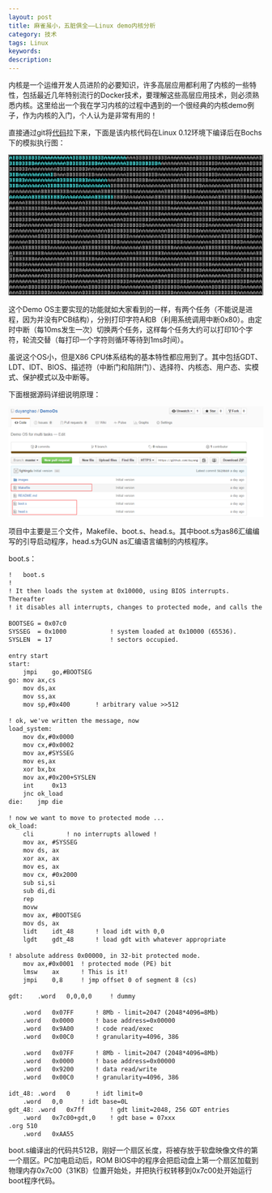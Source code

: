 ```yaml
---
layout: post
title: 麻雀虽小，五脏俱全——Linux demo内核分析
category: 技术
tags: Linux
keywords:
description:
---
```


内核是一个运维开发人员进阶的必要知识，许多高层应用都利用了内核的一些特性，包括最近几年特别流行的Docker技术，要理解这些高层应用技术，则必须熟悉内核。这里给出一个我在学习内核的过程中遇到的一个很经典的内核demo例子，作为内核的入门，个人认为是非常有用的！

直接通过git将[代码](https://github.com/duyanghao/DemoOs)拉下来，下面是该内核代码在Linux 0.12环境下编译后在Bochs下的模拟执行图： 

![](/public/img/linux/linux_demo.png)

这个Demo OS主要实现的功能就如大家看到的一样，有两个任务（不能说是进程，因为并没有PCB结构），分别打印字符A和B（利用系统调用中断0x80）。由定时中断（每10ms发生一次）切换两个任务，这样每个任务大约可以打印10个字符，轮流交替（每打印一个字符则循环等待到1ms时间）。

虽说这个OS小，但是X86 CPU体系结构的基本特性都应用到了。其中包括GDT、LDT、IDT、BIOS、描述符（中断门和陷阱门）、选择符、内核态、用户态、实模式、保护模式以及中断等。

下面根据源码详细说明原理：

![](/public/img/linux/linux_github_demo.png)

项目中主要是三个文件，Makefile、boot.s、head.s。其中boot.s为as86汇编编写的引导启动程序，head.s为GUN as汇编语言编制的内核程序。

boot.s：

```
!   boot.s
!
! It then loads the system at 0x10000, using BIOS interrupts. Thereafter
! it disables all interrupts, changes to protected mode, and calls the 

BOOTSEG = 0x07c0
SYSSEG  = 0x1000            ! system loaded at 0x10000 (65536).
SYSLEN  = 17                ! sectors occupied.

entry start
start:
    jmpi    go,#BOOTSEG
go: mov ax,cs
    mov ds,ax
    mov ss,ax
    mov sp,#0x400       ! arbitrary value >>512

! ok, we've written the message, now
load_system:
    mov dx,#0x0000
    mov cx,#0x0002
    mov ax,#SYSSEG
    mov es,ax
    xor bx,bx
    mov ax,#0x200+SYSLEN
    int     0x13
    jnc ok_load
die:    jmp die

! now we want to move to protected mode ...
ok_load:
    cli         ! no interrupts allowed !
    mov ax, #SYSSEG
    mov ds, ax
    xor ax, ax
    mov es, ax
    mov cx, #0x2000
    sub si,si
    sub di,di
    rep
    movw
    mov ax, #BOOTSEG
    mov ds, ax
    lidt    idt_48      ! load idt with 0,0
    lgdt    gdt_48      ! load gdt with whatever appropriate

! absolute address 0x00000, in 32-bit protected mode.
    mov ax,#0x0001  ! protected mode (PE) bit
    lmsw    ax      ! This is it!
    jmpi    0,8     ! jmp offset 0 of segment 8 (cs)

gdt:    .word   0,0,0,0     ! dummy

    .word   0x07FF      ! 8Mb - limit=2047 (2048*4096=8Mb)
    .word   0x0000      ! base address=0x00000
    .word   0x9A00      ! code read/exec
    .word   0x00C0      ! granularity=4096, 386

    .word   0x07FF      ! 8Mb - limit=2047 (2048*4096=8Mb)
    .word   0x0000      ! base address=0x00000
    .word   0x9200      ! data read/write
    .word   0x00C0      ! granularity=4096, 386

idt_48: .word   0       ! idt limit=0
    .word   0,0     ! idt base=0L
gdt_48: .word   0x7ff       ! gdt limit=2048, 256 GDT entries
    .word   0x7c00+gdt,0    ! gdt base = 07xxx
.org 510
    .word   0xAA55
```

boot.s编译出的代码共512B，刚好一个扇区长度，将被存放于软盘映像文件的第一个扇区。PC加电启动后，ROM BIOS中的程序会把启动盘上第一个扇区加载到物理内存0x7c00（31KB）位置开始处，并把执行权转移到0x7c00处开始运行boot程序代码。


